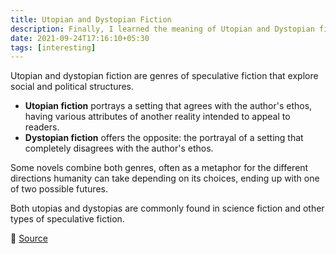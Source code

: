 ```yaml
---
title: Utopian and Dystopian Fiction
description: Finally, I learned the meaning of Utopian and Dystopian fiction.
date: 2021-09-24T17:16:10+05:30
tags: [interesting]
---
```


Utopian and dystopian fiction are genres of speculative fiction that explore social and political structures.

- **Utopian fiction** portrays a setting that agrees with the author's ethos, having various attributes of another reality intended to appeal to readers.
- **Dystopian fiction** offers the opposite: the portrayal of a setting that completely disagrees with the author's ethos.

Some novels combine both genres, often as a metaphor for the different directions humanity can take depending on its choices, ending up with one of two possible futures.

Both utopias and dystopias are commonly found in science fiction and other types of speculative fiction.

🎯 [Source](https://en.wikipedia.org/wiki/Utopian_and_dystopian_fiction)